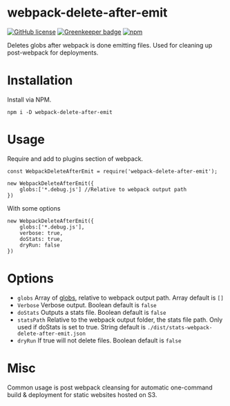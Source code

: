 # webpack-delete-after-emit

[![GitHub license](https://img.shields.io/badge/license-MIT-blue.svg)](https://raw.githubusercontent.com/gsdnano/webpack-delete-after-emit/master/LICENSE)
[![Greenkeeper badge](https://badges.greenkeeper.io/gsdnano/webpack-delete-after-emit.svg)](https://greenkeeper.io/)
[![npm](https://img.shields.io/npm/v/webpack-delete-after-emit.svg)](https://www.npmjs.com/package/webpack-delete-after-emit)

Deletes globs after webpack is done emitting files. Used for cleaning up post-webpack for deployments.

# Installation

Install via NPM.

    npm i -D webpack-delete-after-emit

# Usage
Require and add to plugins section of webpack.

    const WebpackDeleteAfterEmit = require('webpack-delete-after-emit');
    
    new WebpackDeleteAfterEmit({
        globs:['*.debug.js'] //Relative to webpack output path
    })
    
With some  options

    new WebpackDeleteAfterEmit({
        globs:['*.debug.js'],
        verbose: true,
        doStats: true,
        dryRun: false
    })

# Options

* `globs` Array of [globs](https://github.com/isaacs/node-glob), relative to webpack output path. Array default is `[]`
* `Verbose` Verbose output. Boolean default is `false`
* `doStats` Outputs a stats file. Boolean default is `false`
* `statsPath` Relative to the webpack output folder, the stats file path. Only used if doStats is set to true. String default is `./dist/stats-webpack-delete-after-emit.json`
* `dryRun` If true will not delete files. Boolean default is `false`

# Misc

Common usage is post webpack cleansing for automatic one-command build & deployment for static websites hosted on S3.
